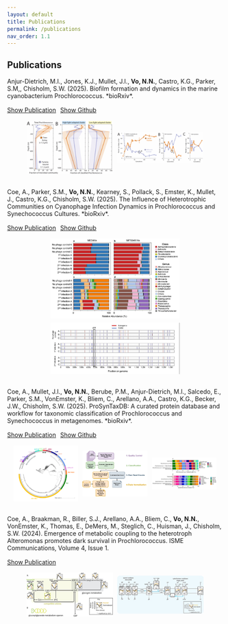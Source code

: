 ```yaml
---
layout: default
title: Publications
permalink: /publications
nav_order: 1.1
---
```

## **Publications**  
<div class="code-example fs-3 fw-400 lh-0.2" style="margin-bottom: 2rem;" markdown="1">  
  Anjur-Dietrich, M.I., Jones, K.J., Mullet, J.I., <strong>Vo, N.N.</strong>, Castro, K.G., Parker, S.M,, Chisholm, S.W. (2025). Biofilm formation and dynamics in the marine cyanobacterium Prochlorococcus. *bioRxiv*.

  <p style="margin-top: 1rem; display: flex; gap: 10px;">
    <a href="https://doi.org/10.1101/2025.08.05.668435" class="btn" target="_blank">Show Publication</a>
    <a href="https://github.com/nhinvo/biofilm-prochlorococcus" class="btn" target="_blank">Show Github</a>
  </p>

  <div style="display: flex; gap: 10px; margin-top: 1rem; flex-wrap: wrap; justify-content: center; align-items: center;">
    <img src="assets/img/publications/biofilm-fig6.png" style="flex: 1 1 40%; max-width: 40%; height: auto; object-fit: contain;" />
    <img src="assets/img/publications/biofilm-fig5.png" style="flex: 1 1 40%; max-width: 40%; height: auto; object-fit: contain;" />
  </div>
</div>

<div class="code-example fs-3 fw-400 lh-0.2" style="margin-bottom: 2rem;" markdown="1">
  Coe, A., Parker, S.M., <strong>Vo, N.N.</strong>, Kearney, S., Pollack, S., Emster, K., Mullet, J., Castro, K.G., Chisholm, S.W. (2025). The Influence of Heterotrophic Communities on Cyanophage Infection Dynamics in Prochlorococcus and Synechococcus Cultures. *bioRxiv*. 

  <p style="margin-top: 1rem; display: flex; gap: 10px;">
    <a href="https://doi.org/10.1101/2025.09.17.676900" class="btn" target="_blank">Show Publication</a>
    <a href="https://github.com/nhinvo/pro-het-phage-interaction" class="btn" target="_blank">Show Github</a>
  </p>

<div style="margin-top: 1rem; text-align: center;">
  <img src="assets/img/publications/het-phage-interact-fig9.png" style="max-width: 60%; height: auto; display: block; margin: 0 auto 10px;" />
  <img src="assets/img/publications/het-phage-interact-fig7.png" style="max-width: 60%; height: auto; display: block; margin: 0 auto;" />
</div>
</div>

<div class="code-example fs-3 fw-400 lh-0.2" style="margin-bottom: 2rem;" markdown="1">  
  Coe, A., Mullet, J.I., <strong>Vo, N.N.</strong>, Berube, P.M., Anjur-Dietrich, M.I., Salcedo, E., Parker, S.M., VonEmster, K., Bliem, C., Arellano, A.A., Castro, K.G., Becker, J.W., Chisholm, S.W. (2025). ProSynTaxDB: A curated protein database and workflow for taxonomic classification of Prochlorococcus and Synechococcus in metagenomes. *bioRxiv*. 

  <p style="margin-top: 1rem; display: flex; gap: 10px;">
    <a href="https://doi.org/10.1101/2025.03.20.644373" class="btn" target="_blank">Show Publication</a>
    <a href="https://github.com/jamesm224/ProSynTax-workflow" class="btn" target="_blank">Show Github</a>
  </p>
  
  <div style="display: flex; gap: 10px; margin-top: 1rem; flex-wrap: wrap; justify-content: center; align-items: center;">
    <img src="assets/img/publications/ProSynTax-tree.png" style="flex: 1 1 30%; max-width: 30%; height: auto; object-fit: contain;" />
    <img src="assets/img/publications/ProSynTax-wf.png" style="flex: 1 1 30%; max-width: 30%; height: auto; object-fit: contain;" />
    <img src="assets/img/publications/ProSynTax-benchmark.png" style="flex: 1 1 30%; max-width: 30%; height: auto; object-fit: contain;" />
  </div>
</div>

<div class="code-example fs-3 fw-400 lh-0.2" markdown="1">
  Coe, A., Braakman, R., Biller, S.J., Arellano, A.A., Bliem, C., <strong>Vo, N.N.</strong>, VonEmster, K., Thomas, E., DeMers, M., Steglich, C., Huisman, J., Chisholm, S.W. (2024). Emergence of metabolic coupling to the heterotroph Alteromonas promotes dark survival in Prochlorococcus. ISME Communications, Volume 4, Issue 1.

  <p style="margin-top: 1rem;">
    <a href="https://doi.org/10.1093/ismeco/ycae131" class="btn" target="_blank">Show Publication</a>
  </p>

  <div style="display: flex; gap: 10px; margin-top: 1rem; flex-wrap: wrap; justify-content: center; align-items: center;">
    <img src="assets/img/publications/dark-rnaseq-fig5.jpeg" style="flex: 1 1 40%; max-width: 40%; height: auto; object-fit: contain;" />
    <img src="assets/img/publications/dark-rnaseq-fig7.jpeg" style="flex: 1 1 40%; max-width: 40%; height: auto; object-fit: contain;" />
  </div>
</div>
